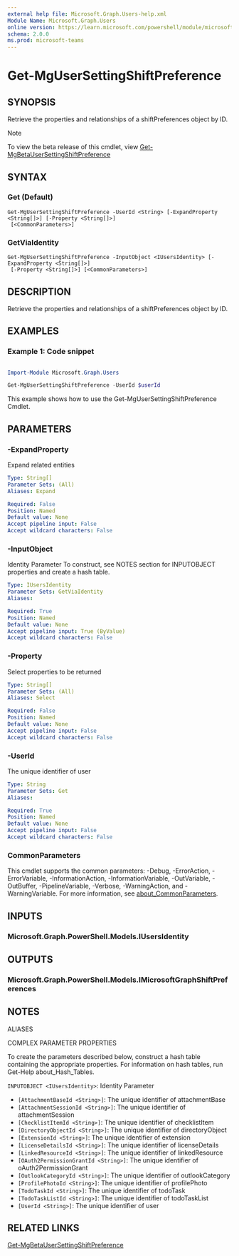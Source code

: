 ```yaml
---
external help file: Microsoft.Graph.Users-help.xml
Module Name: Microsoft.Graph.Users
online version: https://learn.microsoft.com/powershell/module/microsoft.graph.users/get-mgusersettingshiftpreference
schema: 2.0.0
ms.prod: microsoft-teams
---
```


# Get-MgUserSettingShiftPreference

## SYNOPSIS
Retrieve the properties and relationships of a shiftPreferences object by ID.

> [!NOTE]
> To view the beta release of this cmdlet, view [Get-MgBetaUserSettingShiftPreference](/powershell/module/Microsoft.Graph.Beta.Users/Get-MgBetaUserSettingShiftPreference?view=graph-powershell-beta)

## SYNTAX

### Get (Default)
```
Get-MgUserSettingShiftPreference -UserId <String> [-ExpandProperty <String[]>] [-Property <String[]>]
 [<CommonParameters>]
```

### GetViaIdentity
```
Get-MgUserSettingShiftPreference -InputObject <IUsersIdentity> [-ExpandProperty <String[]>]
 [-Property <String[]>] [<CommonParameters>]
```

## DESCRIPTION
Retrieve the properties and relationships of a shiftPreferences object by ID.

## EXAMPLES
### Example 1: Code snippet

```powershell

Import-Module Microsoft.Graph.Users

Get-MgUserSettingShiftPreference -UserId $userId

```
This example shows how to use the Get-MgUserSettingShiftPreference Cmdlet.


## PARAMETERS

### -ExpandProperty
Expand related entities

```yaml
Type: String[]
Parameter Sets: (All)
Aliases: Expand

Required: False
Position: Named
Default value: None
Accept pipeline input: False
Accept wildcard characters: False
```

### -InputObject
Identity Parameter
To construct, see NOTES section for INPUTOBJECT properties and create a hash table.

```yaml
Type: IUsersIdentity
Parameter Sets: GetViaIdentity
Aliases:

Required: True
Position: Named
Default value: None
Accept pipeline input: True (ByValue)
Accept wildcard characters: False
```

### -Property
Select properties to be returned

```yaml
Type: String[]
Parameter Sets: (All)
Aliases: Select

Required: False
Position: Named
Default value: None
Accept pipeline input: False
Accept wildcard characters: False
```

### -UserId
The unique identifier of user

```yaml
Type: String
Parameter Sets: Get
Aliases:

Required: True
Position: Named
Default value: None
Accept pipeline input: False
Accept wildcard characters: False
```

### CommonParameters
This cmdlet supports the common parameters: -Debug, -ErrorAction, -ErrorVariable, -InformationAction, -InformationVariable, -OutVariable, -OutBuffer, -PipelineVariable, -Verbose, -WarningAction, and -WarningVariable. For more information, see [about_CommonParameters](http://go.microsoft.com/fwlink/?LinkID=113216).

## INPUTS

### Microsoft.Graph.PowerShell.Models.IUsersIdentity
## OUTPUTS

### Microsoft.Graph.PowerShell.Models.IMicrosoftGraphShiftPreferences
## NOTES

ALIASES

COMPLEX PARAMETER PROPERTIES

To create the parameters described below, construct a hash table containing the appropriate properties. For information on hash tables, run Get-Help about_Hash_Tables.


`INPUTOBJECT <IUsersIdentity>`: Identity Parameter
  - `[AttachmentBaseId <String>]`: The unique identifier of attachmentBase
  - `[AttachmentSessionId <String>]`: The unique identifier of attachmentSession
  - `[ChecklistItemId <String>]`: The unique identifier of checklistItem
  - `[DirectoryObjectId <String>]`: The unique identifier of directoryObject
  - `[ExtensionId <String>]`: The unique identifier of extension
  - `[LicenseDetailsId <String>]`: The unique identifier of licenseDetails
  - `[LinkedResourceId <String>]`: The unique identifier of linkedResource
  - `[OAuth2PermissionGrantId <String>]`: The unique identifier of oAuth2PermissionGrant
  - `[OutlookCategoryId <String>]`: The unique identifier of outlookCategory
  - `[ProfilePhotoId <String>]`: The unique identifier of profilePhoto
  - `[TodoTaskId <String>]`: The unique identifier of todoTask
  - `[TodoTaskListId <String>]`: The unique identifier of todoTaskList
  - `[UserId <String>]`: The unique identifier of user

## RELATED LINKS
[Get-MgBetaUserSettingShiftPreference](/powershell/module/Microsoft.Graph.Beta.Users/Get-MgBetaUserSettingShiftPreference?view=graph-powershell-beta)
